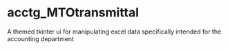 # acctg_MTOtransmittal
A themed tkinter ui for manipulating excel data specifically intended for the accounting department
